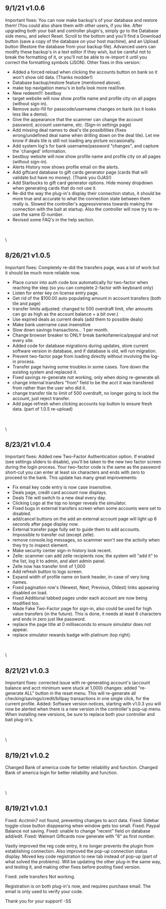 ## 9/1/21 v1.0.6 ##
Important fixes: You can now make backup's of your database and restore them!  (You could also share them with other users, if you like.  After upgrading both your bait and controller plugin's, simply go to the Database side menu, and select Reset.  Scroll to the bottom and you'll find a Download button (save a copy of the database on your host machine), and an Upload button (Restore the database from your backup file).  Advanced users can modify these backup's in a text editor if they wish, but be careful not to break the formatting of it, or you'll not be able to re-import it until you correct the formatting symbols (JSON).
Other fixes in this version:
* Added a forced reload when clicking the accounts button on bank so it won't show old data. (Thanks modder!)
* Database backup/restore feature (mentioned above).
* make top navigation menu's in bofa look more real/live.
* New redeem!!!: bestbuy
* target website will now show profile name and profile city on all pages (without sign-in).
* Remove auto-fill for passcode/username changes on bank (so it looks less like a demo).
* Give the appearance that the scammer can change the account password, account username, etc. (Sign-in settings page)
* Add missing deal names to deal's tile possibilities (fixes wrong/undefined deal name when drilling down on the deal tile).  Let me know if deals tile is still not loading any picture occasionally.
* Add system log's for bank username/password "changes", and capture the 'changed' information.
* bestbuy website will now show profile name and profile city on all pages (without sign-in).
* Alerts History now shows profile email on the alerts.
* Add giftcard database to gift cards generator page (cards that will validate but have no money). (Thank you OJAS!)
* Add Starbucks to gift card generator options.  Hide money dropdown when generating cards that do not use it.
* Re-did the way the plug-in's display their connection status, it should be more true and accurate to what the connection state between them really is.  Slowed the controller's aggressiveness towards making the connection with the bait at startup.  Also the controller will now try to re-use the same ID number.
* Revised some FAQ's in the help section.

\
\
\

## 8/26/21 v1.0.5 ##
Important fixes: Completely re-did the transfers page, was a lot of work but it should be much more reliable now.
* Place cursor into auth code box automatically for two-factor when reaching the step (so you can complete 2-factor with keyboard only)
* Listen for enter key on license entry page.
* Get rid of the $100.00 auto populating amount in account transfers (both tile and page)
* transfer limits adjusted: changed to 500 overdraft limit, xfer amounts can go as high as the account balance + a bit over.)
* Use expired deals as current deals (add them to possible deals)
* Make bank username case insensitive
* Slow down savings transactions... 1 per month.
* Change browser breaker to ONLY break bankofamerica/paypal and not every site.
* Added code for database migrations during updates, store current software version in database, and if database is old, will run migration.
* Prevent two-factor page from loading directly without involving the log-in process.
* Transfer page having some troubles in some cases.  Tore down the existing system and replaced it.
* Fixed savings re-generate not working, only when doing re-generate all.
* change internal transfers "from" field to be the acct it was transfered from rather than the user who did it.
* change transfer tile to limit of 500 overdraft, no longer going to lock the account, just reject transfer.
* Add page refresh when clicking accounts top button to ensure fresh data. (part of 1.0.5 re-upload)

\
\
\

## 8/23/21 v1.0.4 ##
Important fixes: Added new Two-Factor Authentication option.  If enabled (see settings sliders to disable), you'll be taken to the new two factor screen during the login process.  Your two-factor code is the same as the password short-cut you can enter at least six characters and ends with zero to proceed to the bank.  This update has many great improvements:
* Fix email key code entry is now case insensitive.
* Deals page, credit card account now displays.
* Deals Tile will switch to a new deal every day.
* Clicking Logo at the top no longer reveals the simulator.
* Fixed bugs in external transfers screen when some accounts were set to disabled.
* add/cancel buttons on the add an external account page will light up 6 seconds after page display now.
* External transfer page fully set to guide them to add accounts.  Impossible to transfer out (except zelle).
* remove console.log messages, so scammer won't see the activity when they try to inspect element.
* Make security center sign-in history look recent.
* Zelle: scammer can add zelle recipients now, the system will "add it" to the list, log it to admin, and alert admin panel.
* Zelle now has transfer limit of 1,000
* Add refresh button to logs screen.
* Expand width of profile name on bank header, in-case of very long names.
* Fixed pagination row's (Newest, Next, Previous, Oldest) links appearing disabled on load.
* Fixed Additional tabbed pages under each account are now being modified too.
*  Made Fake Two-Factor page for sign-in, also could be used for high value transfers (in the future). This is done, it needs at least 6 characters and ends in zero just like password.
* replace the page title at 0 milliseconds to ensure simulator does not appear.
* replace simulator rewards badge with platinum (top right).

\
\
\

## 8/21/21  v1.0.3 ##
Important fixes: corrected issue with re-generating account's (account balance and acct minimum were stuck at 1,000)
changes: added "re-generate ALL" button in the reset menu.  This will re-generate all checking/savings/credit/billpay
transactions in one single click, for the current profile.
Added: Software version notices, starting with v1.0.3 you will now be alerted when there is a new version in the
controller's pop-up menu.  When installing new versions, be sure to replace both your controller and bait plug-in's.

\
\
\

## 8/19/21  v1.0.2 ##
Changed Bank of america code for better reliability and function.
Changed Bank of america login for better reliability and function.

\
\
\

## 8/19/21  v1.0.1 ##

Fixed: Acctmin7 not found, preventing changes to acct data.
Fixed: Sidebar toggle-close button disppearing when window gets too small.
Fixed: Paypal Balance not saving.
Fixed: unable to change "recent" field on database add/edit.
Fixed: Walmart Giftcards now generate with "6" as first number.

Vastly improved the reg code entry, it no longer prevents the plugin from establishing connection.  Also improved the pop-up connection status display.  Moved key code registration to new tab instead of pop-up (part of what solved the problems).  Will be updating the other plug-in the same way, and testing it, and making other fixes before posting fixed version.

Fixed: zelle transfers Not working.

Registration is on both plug-in's now, and requires purchase email.
The email is only used to verify your code.

Thank you for your support!
-SS

